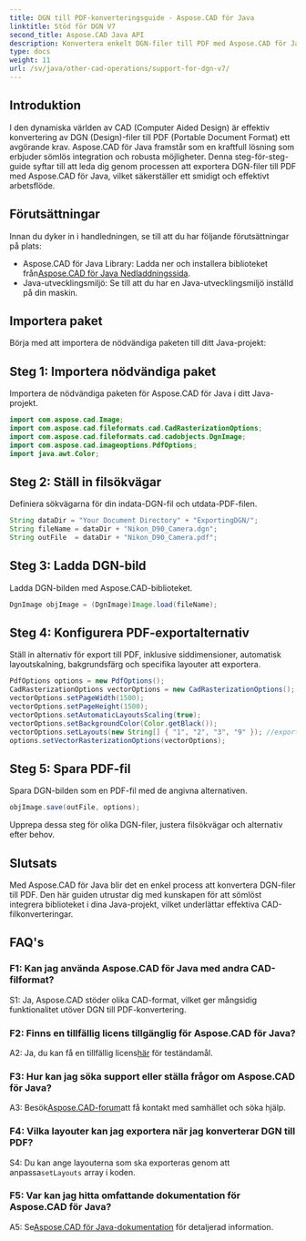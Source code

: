 ```yaml
---
title: DGN till PDF-konverteringsguide - Aspose.CAD för Java
linktitle: Stöd för DGN V7
second_title: Aspose.CAD Java API
description: Konvertera enkelt DGN-filer till PDF med Aspose.CAD för Java. Följ vår steg-för-steg-guide för sömlös integration och effektivt arbetsflöde.
type: docs
weight: 11
url: /sv/java/other-cad-operations/support-for-dgn-v7/
---
```

## Introduktion

I den dynamiska världen av CAD (Computer Aided Design) är effektiv konvertering av DGN (Design)-filer till PDF (Portable Document Format) ett avgörande krav. Aspose.CAD för Java framstår som en kraftfull lösning som erbjuder sömlös integration och robusta möjligheter. Denna steg-för-steg-guide syftar till att leda dig genom processen att exportera DGN-filer till PDF med Aspose.CAD för Java, vilket säkerställer ett smidigt och effektivt arbetsflöde.

## Förutsättningar

Innan du dyker in i handledningen, se till att du har följande förutsättningar på plats:
-  Aspose.CAD för Java Library: Ladda ner och installera biblioteket från[Aspose.CAD för Java Nedladdningssida](https://releases.aspose.com/cad/java/).
- Java-utvecklingsmiljö: Se till att du har en Java-utvecklingsmiljö inställd på din maskin.

## Importera paket

Börja med att importera de nödvändiga paketen till ditt Java-projekt:

## Steg 1: Importera nödvändiga paket

Importera de nödvändiga paketen för Aspose.CAD för Java i ditt Java-projekt.
```java
import com.aspose.cad.Image;
import com.aspose.cad.fileformats.cad.CadRasterizationOptions;
import com.aspose.cad.fileformats.cad.cadobjects.DgnImage;
import com.aspose.cad.imageoptions.PdfOptions;
import java.awt.Color;
```

## Steg 2: Ställ in filsökvägar

Definiera sökvägarna för din indata-DGN-fil och utdata-PDF-filen.

```java
String dataDir = "Your Document Directory" + "ExportingDGN/";
String fileName = dataDir + "Nikon_D90_Camera.dgn";
String outFile  = dataDir + "Nikon_D90_Camera.pdf";
```

## Steg 3: Ladda DGN-bild

Ladda DGN-bilden med Aspose.CAD-biblioteket.

```java
DgnImage objImage = (DgnImage)Image.load(fileName);
```

## Steg 4: Konfigurera PDF-exportalternativ

Ställ in alternativ för export till PDF, inklusive siddimensioner, automatisk layoutskalning, bakgrundsfärg och specifika layouter att exportera.

```java
PdfOptions options = new PdfOptions();
CadRasterizationOptions vectorOptions = new CadRasterizationOptions();
vectorOptions.setPageWidth(1500);
vectorOptions.setPageHeight(1500);
vectorOptions.setAutomaticLayoutsScaling(true);
vectorOptions.setBackgroundColor(Color.getBlack());
vectorOptions.setLayouts(new String[] { "1", "2", "3", "9" }); //exportera endast 4 (1,2,3 och 9) visningar
options.setVectorRasterizationOptions(vectorOptions);
```

## Steg 5: Spara PDF-fil

Spara DGN-bilden som en PDF-fil med de angivna alternativen.

```java
objImage.save(outFile, options);
```

Upprepa dessa steg för olika DGN-filer, justera filsökvägar och alternativ efter behov.

## Slutsats

Med Aspose.CAD för Java blir det en enkel process att konvertera DGN-filer till PDF. Den här guiden utrustar dig med kunskapen för att sömlöst integrera biblioteket i dina Java-projekt, vilket underlättar effektiva CAD-filkonverteringar.

## FAQ's

### F1: Kan jag använda Aspose.CAD för Java med andra CAD-filformat?

S1: Ja, Aspose.CAD stöder olika CAD-format, vilket ger mångsidig funktionalitet utöver DGN till PDF-konvertering.

### F2: Finns en tillfällig licens tillgänglig för Aspose.CAD för Java?

 A2: Ja, du kan få en tillfällig licens[här](https://purchase.aspose.com/temporary-license/) för teständamål.

### F3: Hur kan jag söka support eller ställa frågor om Aspose.CAD för Java?

 A3: Besök[Aspose.CAD-forum](https://forum.aspose.com/c/cad/19)att få kontakt med samhället och söka hjälp.

### F4: Vilka layouter kan jag exportera när jag konverterar DGN till PDF?

 S4: Du kan ange layouterna som ska exporteras genom att anpassa`setLayouts` array i koden.

### F5: Var kan jag hitta omfattande dokumentation för Aspose.CAD för Java?

 A5: Se[Aspose.CAD för Java-dokumentation](https://reference.aspose.com/cad/java/) för detaljerad information.